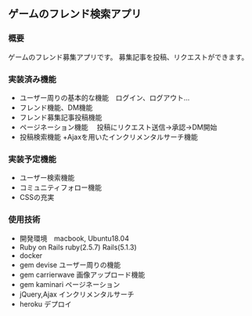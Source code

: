 ## ゲームのフレンド検索アプリ

### 概要
ゲームのフレンド募集アプリです。
募集記事を投稿、リクエストができます。

### 実装済み機能
- ユーザー周りの基本的な機能　ログイン、ログアウト...
- フレンド機能、DM機能
- フレンド募集記事投稿機能
- ページネーション機能
　投稿にリクエスト送信→承認→DM開始
- 投稿検索機能
  +Ajaxを用いたインクリメンタルサーチ機能

### 実装予定機能
- ユーザー検索機能
- コミュニティフォロー機能
- CSSの充実

### 使用技術
- 開発環境　macbook, Ubuntu18.04
- Ruby on Rails ruby(2.5.7) Rails(5.1.3)
- docker
- gem devise ユーザー周りの機能
- gem carrierwave 画像アップロード機能
- gem kaminari ページネーション
- jQuery,Ajax インクリメンタルサーチ
- heroku デプロイ
